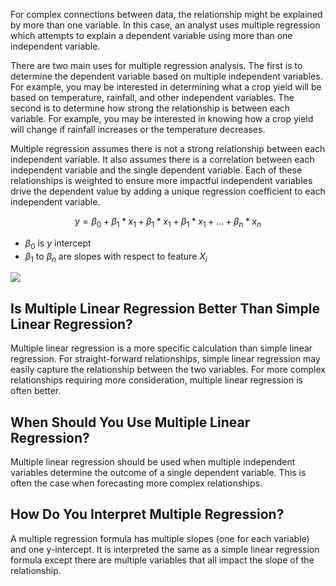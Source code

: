 For complex connections between data, the relationship might be explained by more than one variable. In this case, an analyst uses multiple regression which attempts to explain a dependent variable using more than one independent variable.

There are two main uses for multiple regression analysis. The first is to determine the dependent variable based on multiple independent variables. For example, you may be interested in determining what a crop yield will be based on temperature, rainfall, and other independent variables. The second is to determine how strong the relationship is between each variable. For example, you may be interested in knowing how a crop yield will change if rainfall increases or the temperature decreases.

Multiple regression assumes there is not a strong relationship between each independent variable. It also assumes there is a correlation between each independent variable and the single dependent variable. Each of these relationships is weighted to ensure more impactful independent variables drive the dependent value by adding a unique regression coefficient to each independent variable.

$$
y = \beta_0 + \beta_1*x_1 + \beta_1*x_1 + \beta_1*x_1 + ... + \beta_n*x_n 
$$

- $\beta_0$ is $y$ intercept
- $\beta_1$ to $\beta_n$ are slopes with respect to feature $X_i$

![](https://miro.medium.com/max/640/1*oZ720COoRQhkBM3jimtOvQ.png)

## Is Multiple Linear Regression Better Than Simple Linear Regression?

Multiple linear regression is a more specific calculation than simple linear regression. For straight-forward relationships, simple linear regression may easily capture the relationship between the two variables. For more complex relationships requiring more consideration, multiple linear regression is often better.

## When Should You Use Multiple Linear Regression?

Multiple linear regression should be used when multiple independent variables determine the outcome of a single dependent variable. This is often the case when forecasting more complex relationships.

## How Do You Interpret Multiple Regression?

A multiple regression formula has multiple slopes (one for each variable) and one y-intercept. It is interpreted the same as a simple linear regression formula except there are multiple variables that all impact the slope of the relationship.